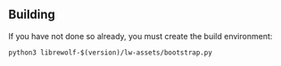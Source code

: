 ## Building
If you have not done so already, you must create the build environment:
```
python3 librewolf-$(version)/lw-assets/bootstrap.py
```
